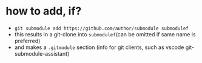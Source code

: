 # how to add, if?
- `git submodule add https://github.com/author/submodule submodulef`
- this results in a git-clone into `submodulef`(can be omitted if same name is preferred)
- and makes a `.gitmodule` section (info for git clients, such as vscode git-submodule-assistant)
